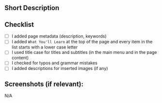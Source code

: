## Short Description
<!--- Shortly describe what this PR introduces. If possible, please include the URLs of the newly added or edited pages (wait for the Netlify preview to be deployed and then paste the links). -->
<!--- For help on writing docs, visit https://docs.webiny.com/docs/contributing/documentation -->

## Checklist
- [ ] I added page metadata (description, keywords)
- [ ] I added `What You'll Learn` at the top of the page and every item in the list starts with a lower case letter
- [ ] I used title case for titles and subtitles (in the main menu and in the page content)
- [ ] I checked for typos and grammar mistakes
- [ ] I added descriptions for inserted images (if any)

<!--- Resources:
- new document template: https://docs.webiny.com/docs/contributing/documentation#template-for-new-docs
- "What You'll Learn" example: https://docs.webiny.com/docs/how-to-guides/upgrade-webiny
- example of using title-case correctly: https://docs.webiny.com/docs/key-topics/deployment/iac-with-pulumi
- for title case checks - https://titlecaseconverter.com
- for typos and grammar checks - https://www.grammarly.com
-->

## Screenshots (if relevant):
N/A

